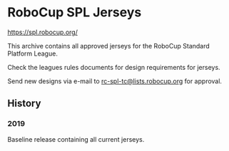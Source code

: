 # RoboCup SPL Jerseys

https://spl.robocup.org/

This archive contains all approved jerseys for the RoboCup Standard Platform League.

Check the leagues rules documents for design requirements for jerseys.

Send new designs via e-mail to rc-spl-tc@lists.robocup.org for approval.

## History

### 2019

Baseline release containing all current jerseys.
